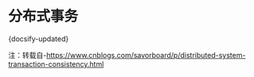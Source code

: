 # 分布式事务
{docsify-updated}


注：转载自-https://www.cnblogs.com/savorboard/p/distributed-system-transaction-consistency.html